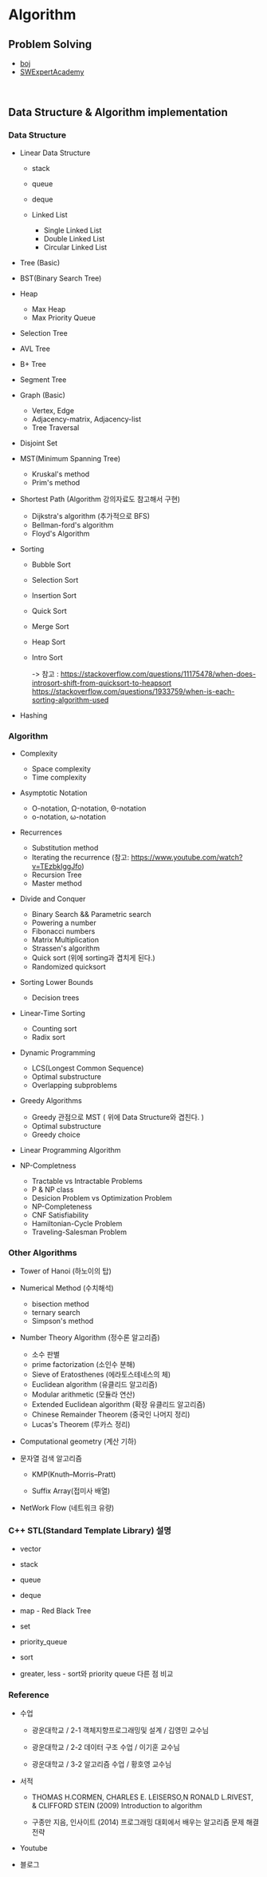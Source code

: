 Algorithm
==========

Problem Solving
---------------

* [boj](https://www.acmicpc.net)
* [SWExpertAcademy](https://www.swexpertacademy.com/main/main.do)

<br>

Data Structure & Algorithm implementation
---------------- 
### Data Structure


* Linear Data Structure
    * stack
    
    * queue

    * deque

    * Linked List
        * Single Linked List
        * Double Linked List
        * Circular Linked List

* Tree (Basic)

* BST(Binary Search Tree)

* Heap
    * Max Heap
    * Max Priority Queue

* Selection Tree

* AVL Tree

* B+ Tree

* Segment Tree

* Graph (Basic)
    * Vertex, Edge
    * Adjacency-matrix, Adjacency-list
    * Tree Traversal

* Disjoint Set

* MST(Minimum Spanning Tree)
    * Kruskal's method
    * Prim's method

* Shortest Path (Algorithm 강의자료도 참고해서 구현)
    * Dijkstra's algorithm (추가적으로 BFS)
    * Bellman-ford's algorithm
    * Floyd's Algorithm 

* Sorting
    * Bubble Sort
    * Selection Sort
    * Insertion Sort
    * Quick Sort
    * Merge Sort
    * Heap Sort
    * Intro Sort
    
        -> 참고 : https://stackoverflow.com/questions/11175478/when-does-introsort-shift-from-quicksort-to-heapsort
        https://stackoverflow.com/questions/1933759/when-is-each-sorting-algorithm-used

* Hashing

### Algorithm

* Complexity
    * Space complexity
    * Time complexity

* Asymptotic Notation
    * O-notation, Ω-notation, Θ-notation
    * ο-notation, ω-notation

* Recurrences
    * Substitution method
    * Iterating the recurrence (참고: https://www.youtube.com/watch?v=TEzbkIggJfo)
    * Recursion Tree
    * Master method

* Divide and Conquer
    * Binary Search && Parametric search
    * Powering a number
    * Fibonacci numbers
    * Matrix Multiplication
    * Strassen's algorithm
    * Quick sort (위에 sorting과 겹치게 된다.)
    * Randomized quicksort

* Sorting Lower Bounds
    * Decision trees

* Linear-Time Sorting
    * Counting sort
    * Radix sort

* Dynamic Programming
    * LCS(Longest Common Sequence)
    * Optimal substructure
    * Overlapping subproblems

* Greedy Algorithms
    * Greedy 관점으로 MST ( 위에 Data Structure와 겹친다. )
    * Optimal substructure
    * Greedy choice

* Linear Programming Algorithm

* NP-Completness
    * Tractable vs Intractable Problems
    * P & NP class
    * Desicion Problem vs Optimization Problem
    * NP-Completeness
    * CNF Satisfiability
    * Hamiltonian-Cycle Problem
    * Traveling-Salesman Problem

### Other Algorithms

* Tower of Hanoi (하노이의 탑)

* Numerical Method (수치해석)
    * bisection method
    * ternary search
    * Simpson's method

* Number Theory Algorithm (정수론 알고리즘)
    * 소수 판별
    * prime factorization (소인수 분해)
    * Sieve of Eratosthenes (에라토스테네스의 체)
    * Euclidean algorithm (유클리드 알고리즘)
    * Modular arithmetic (모듈라 연산)
    * Extended Euclidean algorithm (확장 유클리드 알고리즘)
    * Chinese Remainder Theorem (중국인 나머지 정리)
    * Lucas's Theorem (루카스 정리)

* Computational geometry (계산 기하)

* 문자열 검색 알고리즘
    * KMP(Knuth–Morris–Pratt)

    * Suffix Array(접미사 배열)

* NetWork Flow (네트워크 유량)

### C++ STL(Standard Template Library) 설명

* vector

* stack

* queue

* deque

* map - Red Black Tree

* set

* priority_queue

* sort

* greater, less - sort와 priority queue 다른 점 비교

### Reference

* 수업
    * 광운대학교 / 2-1 객체지향프로그래밍및 설계 / 김영민 교수님

    * 광운대학교 / 2-2 데이터 구조 수업 / 이기훈 교수님 
    
    * 광운대학교 / 3-2 알고리즘 수업 / 황호영 교수님

* 서적
    * THOMAS H.CORMEN, CHARLES E. LEISERSO,N RONALD L.RIVEST, & CLIFFORD STEIN (2009) Introduction to algorithm
    
    * 구종만 지음, 인사이트 (2014) 프로그래밍 대회에서 배우는 알고리즘 문제 해결 전략

* Youtube


* 블로그

